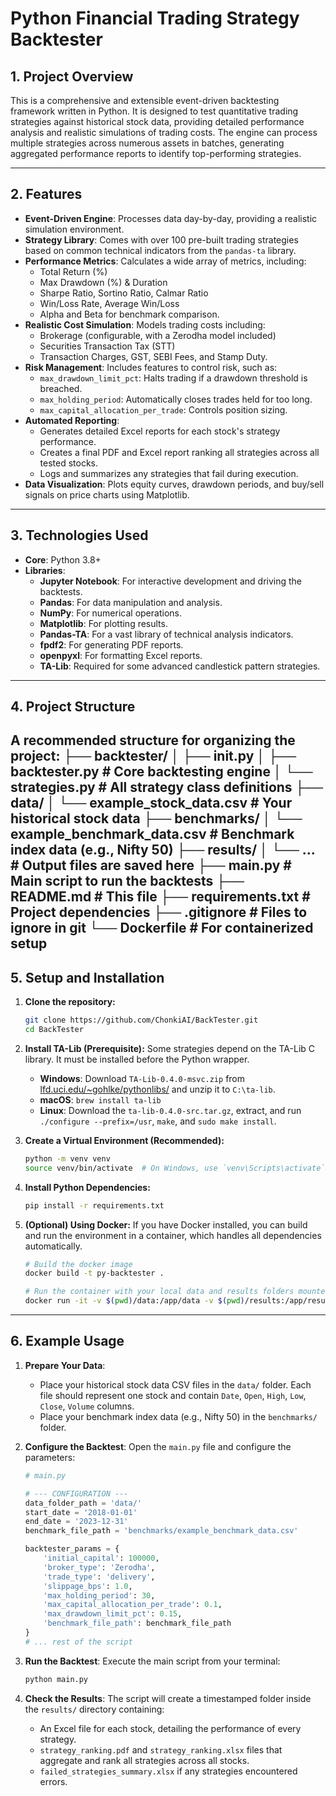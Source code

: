 # Python Financial Trading Strategy Backtester

## 1. Project Overview

This is a comprehensive and extensible event-driven backtesting framework written in Python. It is designed to test quantitative trading strategies against historical stock data, providing detailed performance analysis and realistic simulations of trading costs. The engine can process multiple strategies across numerous assets in batches, generating aggregated performance reports to identify top-performing strategies.

---

## 2. Features

* **Event-Driven Engine**: Processes data day-by-day, providing a realistic simulation environment.
* **Strategy Library**: Comes with over 100 pre-built trading strategies based on common technical indicators from the `pandas-ta` library.
* **Performance Metrics**: Calculates a wide array of metrics, including:
    * Total Return (%)
    * Max Drawdown (%) & Duration
    * Sharpe Ratio, Sortino Ratio, Calmar Ratio
    * Win/Loss Rate, Average Win/Loss
    * Alpha and Beta for benchmark comparison.
* **Realistic Cost Simulation**: Models trading costs including:
    * Brokerage (configurable, with a Zerodha model included)
    * Securities Transaction Tax (STT)
    * Transaction Charges, GST, SEBI Fees, and Stamp Duty.
* **Risk Management**: Includes features to control risk, such as:
    * `max_drawdown_limit_pct`: Halts trading if a drawdown threshold is breached.
    * `max_holding_period`: Automatically closes trades held for too long.
    * `max_capital_allocation_per_trade`: Controls position sizing.
* **Automated Reporting**:
    * Generates detailed Excel reports for each stock's strategy performance.
    * Creates a final PDF and Excel report ranking all strategies across all tested stocks.
    * Logs and summarizes any strategies that fail during execution.
* **Data Visualization**: Plots equity curves, drawdown periods, and buy/sell signals on price charts using Matplotlib.

---

## 3. Technologies Used

* **Core**: Python 3.8+
* **Libraries**:
    * **Jupyter Notebook**: For interactive development and driving the backtests.
    * **Pandas**: For data manipulation and analysis.
    * **NumPy**: For numerical operations.
    * **Matplotlib**: For plotting results.
    * **Pandas-TA**: For a vast library of technical analysis indicators.
    * **fpdf2**: For generating PDF reports.
    * **openpyxl**: For formatting Excel reports.
    * **TA-Lib**: Required for some advanced candlestick pattern strategies.

---

## 4. Project Structure

A recommended structure for organizing the project:
├── backtester/
│   ├── init.py
│   ├── backtester.py          # Core backtesting engine
│   └── strategies.py          # All strategy class definitions
├── data/
│   └── example_stock_data.csv # Your historical stock data
├── benchmarks/
│   └── example_benchmark_data.csv # Benchmark index data (e.g., Nifty 50)
├── results/
│   └── ...                    # Output files are saved here
├── main.py                    # Main script to run the backtests
├── README.md                  # This file
├── requirements.txt           # Project dependencies
├── .gitignore                 # Files to ignore in git
└── Dockerfile                 # For containerized setup
---

## 5. Setup and Installation

1.  **Clone the repository:**
    ```bash
    git clone https://github.com/ChonkiAI/BackTester.git
    cd BackTester
    ```

2.  **Install TA-Lib (Prerequisite):**
    Some strategies depend on the TA-Lib C library. It must be installed before the Python wrapper.

    * **Windows**: Download `TA-Lib-0.4.0-msvc.zip` from [lfd.uci.edu/~gohlke/pythonlibs/](https://www.lfd.uci.edu/~gohlke/pythonlibs/#ta-lib) and unzip it to `C:\ta-lib`.
    * **macOS**: `brew install ta-lib`
    * **Linux**: Download the `ta-lib-0.4.0-src.tar.gz`, extract, and run `./configure --prefix=/usr`, `make`, and `sudo make install`.

3.  **Create a Virtual Environment (Recommended):**
    ```bash
    python -m venv venv
    source venv/bin/activate  # On Windows, use `venv\Scripts\activate`
    ```

4.  **Install Python Dependencies:**
    ```bash
    pip install -r requirements.txt
    ```

5.  **(Optional) Using Docker:**
    If you have Docker installed, you can build and run the environment in a container, which handles all dependencies automatically.
    ```bash
    # Build the docker image
    docker build -t py-backtester .

    # Run the container with your local data and results folders mounted
    docker run -it -v $(pwd)/data:/app/data -v $(pwd)/results:/app/results py-backtester
    ```

---

## 6. Example Usage

1.  **Prepare Your Data**:
    * Place your historical stock data CSV files in the `data/` folder. Each file should represent one stock and contain `Date`, `Open`, `High`, `Low`, `Close`, `Volume` columns.
    * Place your benchmark index data (e.g., Nifty 50) in the `benchmarks/` folder.

2.  **Configure the Backtest**:
    Open the `main.py` file and configure the parameters:
    ```python
    # main.py

    # --- CONFIGURATION ---
    data_folder_path = 'data/'
    start_date = '2018-01-01'
    end_date = '2023-12-31'
    benchmark_file_path = 'benchmarks/example_benchmark_data.csv'

    backtester_params = {
        'initial_capital': 100000,
        'broker_type': 'Zerodha',
        'trade_type': 'delivery',
        'slippage_bps': 1.0,
        'max_holding_period': 30,
        'max_capital_allocation_per_trade': 0.1,
        'max_drawdown_limit_pct': 0.15,
        'benchmark_file_path': benchmark_file_path
    }
    # ... rest of the script
    ```

3.  **Run the Backtest**:
    Execute the main script from your terminal:
    ```bash
    python main.py
    ```

4.  **Check the Results**:
    The script will create a timestamped folder inside the `results/` directory containing:
    * An Excel file for each stock, detailing the performance of every strategy.
    * `strategy_ranking.pdf` and `strategy_ranking.xlsx` files that aggregate and rank all strategies across all stocks.
    * `failed_strategies_summary.xlsx` if any strategies encountered errors.
